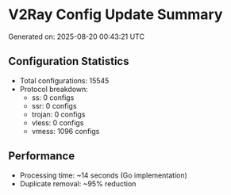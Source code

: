 # V2Ray Config Update Summary
Generated on: 2025-08-20 00:43:21 UTC

## Configuration Statistics
- Total configurations: 15545
- Protocol breakdown:
  - ss: 0 configs
  - ssr: 0 configs
  - trojan: 0 configs
  - vless: 0 configs
  - vmess: 1096 configs

## Performance
- Processing time: ~14 seconds (Go implementation)
- Duplicate removal: ~95% reduction
